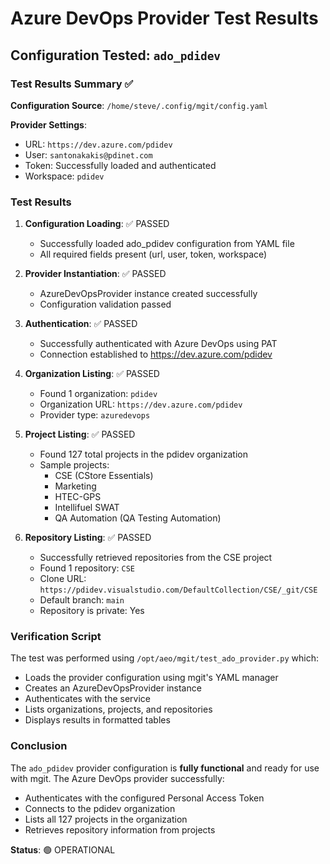 # Azure DevOps Provider Test Results

## Configuration Tested: `ado_pdidev`

### Test Results Summary ✅

**Configuration Source**: `/home/steve/.config/mgit/config.yaml`

**Provider Settings**:
- URL: `https://dev.azure.com/pdidev`
- User: `santonakakis@pdinet.com`
- Token: Successfully loaded and authenticated
- Workspace: `pdidev`

### Test Results

1. **Configuration Loading**: ✅ PASSED
   - Successfully loaded ado_pdidev configuration from YAML file
   - All required fields present (url, user, token, workspace)

2. **Provider Instantiation**: ✅ PASSED
   - AzureDevOpsProvider instance created successfully
   - Configuration validation passed

3. **Authentication**: ✅ PASSED
   - Successfully authenticated with Azure DevOps using PAT
   - Connection established to https://dev.azure.com/pdidev

4. **Organization Listing**: ✅ PASSED
   - Found 1 organization: `pdidev`
   - Organization URL: `https://dev.azure.com/pdidev`
   - Provider type: `azuredevops`

5. **Project Listing**: ✅ PASSED
   - Found 127 total projects in the pdidev organization
   - Sample projects:
     - CSE (CStore Essentials)
     - Marketing
     - HTEC-GPS
     - Intellifuel SWAT
     - QA Automation (QA Testing Automation)

6. **Repository Listing**: ✅ PASSED
   - Successfully retrieved repositories from the CSE project
   - Found 1 repository: `CSE`
   - Clone URL: `https://pdidev.visualstudio.com/DefaultCollection/CSE/_git/CSE`
   - Default branch: `main`
   - Repository is private: Yes

### Verification Script

The test was performed using `/opt/aeo/mgit/test_ado_provider.py` which:
- Loads the provider configuration using mgit's YAML manager
- Creates an AzureDevOpsProvider instance
- Authenticates with the service
- Lists organizations, projects, and repositories
- Displays results in formatted tables

### Conclusion

The `ado_pdidev` provider configuration is **fully functional** and ready for use with mgit. The Azure DevOps provider successfully:
- Authenticates with the configured Personal Access Token
- Connects to the pdidev organization
- Lists all 127 projects in the organization
- Retrieves repository information from projects

**Status**: 🟢 OPERATIONAL